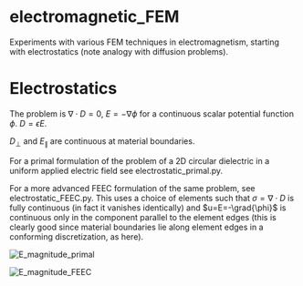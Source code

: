 # electromagnetic_FEM
Experiments with various FEM techniques in electromagnetism, starting with electrostatics (note analogy with diffusion problems).

# Electrostatics

The problem is $\nabla \cdot D = 0$, $E=-\nabla \phi$ for a continuous scalar potential function $\phi$.  $D= \epsilon E$.

$D_{\perp}$ and $E_{\parallel}$ are continuous at material boundaries.  

For a primal formulation of the problem of a 2D circular dielectric in a uniform applied electric field see electrostatic_primal.py.

For a more advanced FEEC formulation of the same problem, see electrostatic_FEEC.py.  This uses a choice of elements such that $\sigma=\nabla \cdot D$ is fully continuous (in fact it vanishes identically) and $u=E=-\grad{\phi}$ is continuous only in the component parallel to the element edges (this is clearly good since material boundaries lie along element edges in a conforming discretization, as here).

![E_magnitude_primal](../png/Ed_magnitude_primal.png "Magnitude of the electric field from the primal solution.")

![E_magnitude_FEEC](../png/Ed_magnitude_FEEC.png "Magnitude of the electric field from the FEEC solution as described in the text.")
